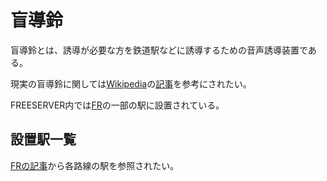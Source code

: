 # 盲導鈴

盲導鈴とは、誘導が必要な方を鉄道駅などに誘導するための音声誘導装置である。

現実の盲導鈴に関しては[Wikipedia](https://ja.wikipedia.org)の[記事](https://ja.wikipedia.org/wiki/盲導鈴)を参考にされたい。

FREESERVER内では[FR](/transports/train/fr/index)の一部の駅に設置されている。

## 設置駅一覧

[FRの記事](/transports/train/fr/index)から各路線の駅を参照されたい。
